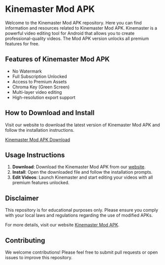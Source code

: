 # Kinemaster Mod APK

Welcome to the Kinemaster Mod APK repository. Here you can find information and resources related to Kinemaster Mod APK. Kinemaster is a powerful video editing tool for Android that allows you to create professional-quality videos. The Mod APK version unlocks all premium features for free.

## Features of Kinemaster Mod APK

- No Watermark
- Full Subscription Unlocked
- Access to Premium Assets
- Chroma Key (Green Screen)
- Multi-layer video editing
- High-resolution export support

## How to Download and Install

Visit our website to download the latest version of Kinemaster Mod APK and follow the installation instructions.

[Kinemaster Mod APK Download](https://thekinemaster.in)

## Usage Instructions

1. **Download**: Download the Kinemaster Mod APK from our [website](https://thekinemaster.in).
2. **Install**: Open the downloaded file and follow the installation prompts.
3. **Edit Videos**: Launch Kinemaster and start editing your videos with all premium features unlocked.

## Disclaimer

This repository is for educational purposes only. Please ensure you comply with your local laws and regulations regarding the use of modified APKs.

For more details, visit our website [Kinemaster Mod APK](https://thekinemaster.in).

## Contributing

We welcome contributions! Please feel free to submit pull requests or open issues to improve this repository.

